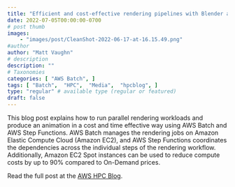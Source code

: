 ```yaml
---
title: "Efficient and cost-effective rendering pipelines with Blender and AWS Batch"
date: 2022-07-05T00:00:00-0700
# post thumb
images:
    - "images/post/CleanShot-2022-06-17-at-16.15.49.png"
#author
author: "Matt Vaughn"
# description
description: ""
# Taxonomies
categories: [ "AWS Batch", ]
tags: [ "Batch",  "HPC",  "Media",  "hpcblog", ]
type: "regular" # available type (regular or featured)
draft: false
---
```


This blog post explains how to run parallel rendering workloads and produce an animation in a cost and time effective way using AWS Batch and AWS Step Functions. AWS Batch manages the rendering jobs on Amazon Elastic Compute Cloud (Amazon EC2), and AWS Step Functions coordinates the dependencies across the individual steps of the rendering workflow. Additionally, Amazon EC2 Spot instances can be used to reduce compute costs by up to 90% compared to On-Demand prices.

Read the full post at the [AWS HPC Blog](https://aws.amazon.com/blogs/hpc/efficient-and-cost-effective-rendering-pipelines-with-blender-and-aws-batch/).
